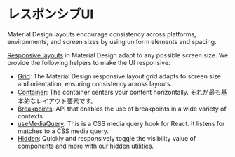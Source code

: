 # レスポンシブUI

<p class="description">Material Design layouts encourage consistency across platforms, environments, and screen sizes by using uniform elements and spacing.</p>

[Responsive layouts](https://material.io/design/layout/responsive-layout-grid.html) in Material Design adapt to any possible screen size. We provide the following helpers to make the UI responsive:

- [Grid](/components/grid/): The Material Design responsive layout grid adapts to screen size and orientation, ensuring consistency across layouts.
- [Container](/components/container/): The container centers your content horizontally. それが最も基本的なレイアウト要素です。
- [Breakpoints](/customization/breakpoints/): API that enables the use of breakpoints in a wide variety of contexts.
- [useMediaQuery](/components/use-media-query/): This is a CSS media query hook for React. It listens for matches to a CSS media query.
- [Hidden](/components/hidden/): Quickly and responsively toggle the visibility value of components and more with our hidden utilities.